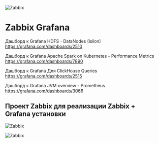 ![Zabbix]( https://github.com/shenyingkun/Linux-Zabbix-Grafana/blob/master/Zabbix.png )

# Zabbix  Grafana

Дашборд к Grafana HDFS - DataNodes (Isilon)  
https://grafana.com/dashboards/2510

Дашборд к Grafana Apache Spark on Kubernetes - Performance Metrics  
https://grafana.com/dashboards/7890

Дашборд к Grafana Для ClickHouse Queries  
https://grafana.com/dashboards/2515

Дашборд к Grafana  JVM overview - Prometheus  
https://grafana.com/dashboards/3066

## Проект Zabbix для реализации Zabbix + Grafana установки

![Zabbix]( https://github.com/shenyingkun/Linux-Zabbix-Grafana/blob/master/Zabbix2.png )

![Zabbix]( https://github.com/shenyingkun/Linux-Zabbix-Grafana/blob/master/Grafana.png )

